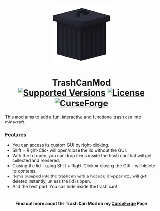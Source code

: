 <p align="center"><img src="https://github.com/NeverSnows/TrashCanMod/blob/main/logo.png" alt="Logo" width="200"></p>
<h1 align="center">TrashCanMod <br>
  <a href="https://www.curseforge.com/minecraft/mc-mods/trash-can-mod/files"><img src="https://cf.way2muchnoise.eu/versions/952951(c70039).svg" alt="Supported Versions"></a>
  <a href="https://github.com/NeverSnows/TrashCanMod/blob/main/LICENSE"><img src="https://img.shields.io/github/license/NeverSnows/TrashCanMod?style=flat&color=900c3f" alt="License"></a>
  <a href="https://www.curseforge.com/minecraft/mc-mods/trash-can-mod"><img src="http://cf.way2muchnoise.eu/952951.svg" alt="CurseForge"></a>
</h1>
<p>This mod aims to add a fun, interactive and functional trash can into minecraft.</p>
<h3>Features</h3>

<ul>
  <li>You can access its custom GUI by right-clicking.</li>
  <li>Shift + Right-Click will open/close the lid without the GUI.</li>
  <li>With the lid open, you can drop items inside the trash can that will get collected and rendered.</li>
  <li>Closing the lid - using Shift + Right-Click or closing the GUI - will delete its contents.</li>
  <li>Items pumped into the trashcan with a hopper, dropper etc, will get deleted instantly, unless the lid is open.</li>
  <li>And the best part: You can hide inside the trash can!</li>
</ul>

<h1></h1>

<h4 align="center">Find out more about the Trash Can Mod on my <a href="https://www.curseforge.com/minecraft/mc-mods/trash-can-mod">CurseForge</a> Page</h4>
